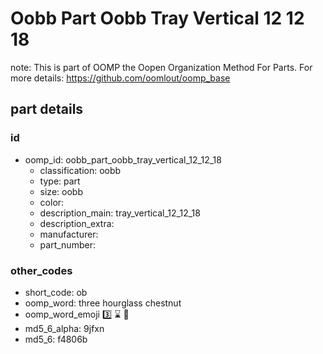 # Oobb Part Oobb Tray Vertical 12 12 18  

note: This is part of OOMP the Oopen Organization Method For Parts. For more details: https://github.com/oomlout/oomp_base

##  part details





### id
* oomp_id: oobb_part_oobb_tray_vertical_12_12_18
  * classification: oobb
  * type: part
  * size: oobb
  * color: 
  * description_main: tray_vertical_12_12_18
  * description_extra: 
  * manufacturer: 
  * part_number: 

### other_codes
* short_code: ob
* oomp_word: three hourglass chestnut
* oomp_word_emoji :three: :hourglass: :chestnut:
* md5_6_alpha: 9jfxn
* md5_6: f4806b